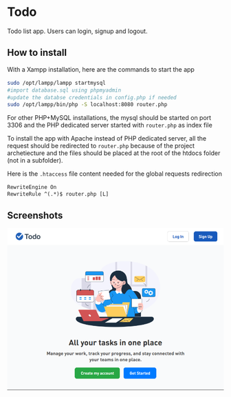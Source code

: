 # Todo
Todo list app. Users can login, signup and logout. 

## How to install
With a Xampp installation, here are the commands to start the app
```bash
sudo /opt/lampp/lampp startmysql
#import database.sql using phpmyadmin
#update the databse credentials in config.php if needed
sudo /opt/lampp/bin/php -S localhost:8080 router.php
```
For other PHP+MySQL installations, the mysql should be started on port 3306 and the PHP dedicated server started with `router.php` as index file

To install the app with Apache instead of PHP dedicated server, all the request should be redirected to `router.php` because of the project archetiecture and the files should be placed at the root of the htdocs folder (not in a subfolder).

Here is the `.htaccess` file content needed for the global requests redirection
```.htaccess
RewriteEngine On
RewriteRule ^(.*)$ router.php [L]
```

## Screenshots
![App screenshot](https://github.com/backslash057/Hackverse-Todo/blob/main/screenshots/landing.png)
